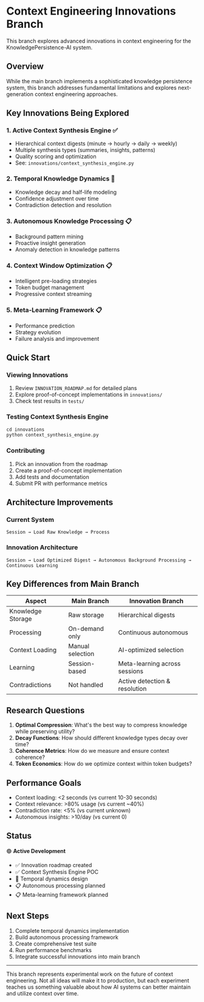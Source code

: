 # Context Engineering Innovations Branch

This branch explores advanced innovations in context engineering for the KnowledgePersistence-AI system.

## Overview

While the main branch implements a sophisticated knowledge persistence system, this branch addresses fundamental limitations and explores next-generation context engineering approaches.

## Key Innovations Being Explored

### 1. **Active Context Synthesis Engine** ✅
- Hierarchical context digests (minute → hourly → daily → weekly)
- Multiple synthesis types (summaries, insights, patterns)
- Quality scoring and optimization
- See: `innovations/context_synthesis_engine.py`

### 2. **Temporal Knowledge Dynamics** 🚧
- Knowledge decay and half-life modeling
- Confidence adjustment over time
- Contradiction detection and resolution

### 3. **Autonomous Knowledge Processing** 📋
- Background pattern mining
- Proactive insight generation
- Anomaly detection in knowledge patterns

### 4. **Context Window Optimization** 📋
- Intelligent pre-loading strategies
- Token budget management
- Progressive context streaming

### 5. **Meta-Learning Framework** 📋
- Performance prediction
- Strategy evolution
- Failure analysis and improvement

## Quick Start

### Viewing Innovations
1. Review `INNOVATION_ROADMAP.md` for detailed plans
2. Explore proof-of-concept implementations in `innovations/`
3. Check test results in `tests/`

### Testing Context Synthesis Engine
```python
cd innovations
python context_synthesis_engine.py
```

### Contributing
1. Pick an innovation from the roadmap
2. Create a proof-of-concept implementation
3. Add tests and documentation
4. Submit PR with performance metrics

## Architecture Improvements

### Current System
```
Session → Load Raw Knowledge → Process
```

### Innovation Architecture
```
Session → Load Optimized Digest → Autonomous Background Processing → Continuous Learning
```

## Key Differences from Main Branch

| Aspect | Main Branch | Innovation Branch |
|--------|-------------|-------------------|
| Knowledge Storage | Raw storage | Hierarchical digests |
| Processing | On-demand only | Continuous autonomous |
| Context Loading | Manual selection | AI-optimized selection |
| Learning | Session-based | Meta-learning across sessions |
| Contradictions | Not handled | Active detection & resolution |

## Research Questions

1. **Optimal Compression**: What's the best way to compress knowledge while preserving utility?
2. **Decay Functions**: How should different knowledge types decay over time?
3. **Coherence Metrics**: How do we measure and ensure context coherence?
4. **Token Economics**: How do we optimize context within token budgets?

## Performance Goals

- Context loading: <2 seconds (vs current 10-30 seconds)
- Context relevance: >80% usage (vs current ~40%)
- Contradiction rate: <5% (vs current unknown)
- Autonomous insights: >10/day (vs current 0)

## Status

🟢 **Active Development**

- ✅ Innovation roadmap created
- ✅ Context Synthesis Engine POC
- 🚧 Temporal dynamics design
- 📋 Autonomous processing planned
- 📋 Meta-learning framework planned

## Next Steps

1. Complete temporal dynamics implementation
2. Build autonomous processing framework
3. Create comprehensive test suite
4. Run performance benchmarks
5. Integrate successful innovations into main branch

---

This branch represents experimental work on the future of context engineering. Not all ideas will make it to production, but each experiment teaches us something valuable about how AI systems can better maintain and utilize context over time.